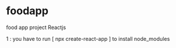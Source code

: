 # foodapp
food app project Reactjs

1 : you have to run  [ npx create-react-app ] to install node_modules 
